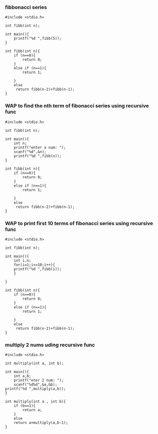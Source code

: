 ### fibbonacci series
```
#include <stdio.h>

int fibb(int n);

int main(){
	printf("%d ",fibb(5));
}

int fibb(int n){
	if (n==0){
		return 0;
	}
	else if (n==1){
		return 1;
		
	}
	else
	 return fibb(n-2)+fibb(n-1);
}
```
### WAP to find the nth term of fibonacci series using recursive func
```
#include <stdio.h>

int fibb(int n);

int main(){
	int n;
	printf("enter a num: ");
	scanf("%d",&n);
	printf("%d ",fibb(n));
}

int fibb(int n){
	if (n==0){
		return 0;
	}
	else if (n==1){
		return 1;
		
	}
	else
	 return fibb(n-2)+fibb(n-1);
}
```
### WAP to print first 10 terms of fibonacci series using recursive func
```
#include <stdio.h>

int fibb(int n);

int main(){
	int i,n;
	for(i=1;i<=10;i++){
	printf("%d ",fibb(i));	
	}
	
}

int fibb(int n){
	if (n==0){
		return 0;
	}
	else if (n==1){
		return 1;
		
	}
	else
	 return fibb(n-2)+fibb(n-1);
}
```

### multiply 2 nums uding recursive func
```
#include <stdio.h>

int multiply(int a, int b);

int main(){
	int a,b;
	printf("nter 2 num: ");
	scanf("%d%d",&a,&b);
printf("%d ",multiply(a,b));
}

int multiply(int a , int b){
	if (b==1){
		return a;
	}
	else
	return a+multiply(a,b-1);
}
```
